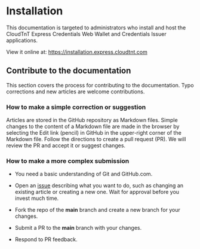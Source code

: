 ﻿# Installation

This documentation is targeted to administrators who install and host the CloudTnT Express Credentials Web Wallet and Credentials Issuer applications. 

View it online at: https://installation.express.cloudtnt.com

## Contribute to the documentation

This section covers the process for contributing to the documentation. Typo corrections and new articles are welcome contributions.

### How to make a simple correction or suggestion

Articles are stored in the GitHub repository as Markdown files. Simple changes to the content of a Markdown file are made in the browser by selecting the Edit link (pencil) in GitHub in the upper-right corner of the Markdown file. Follow the directions to create a pull request (PR). We will review the PR and accept it or suggest changes.

### How to make a more complex submission

- You need a basic understanding of Git and GitHub.com.

- Open an [issue](https://github.com/cloudtnt-rcl/RCL.CloudTnT.Express.Installation/issues) describing what you want to do, such as changing an existing article or creating a new one. Wait for approval before you invest much time.

- Fork the repo of the **main** branch and create a new branch for your changes.

- Submit a PR to the **main** branch with your changes.

- Respond to PR feedback.
